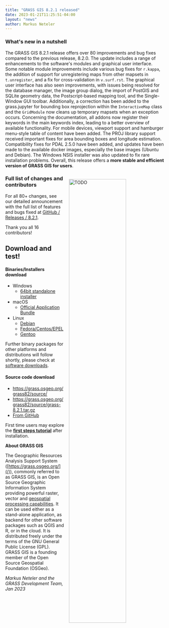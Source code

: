 ```yaml
---
title: "GRASS GIS 8.2.1 released"
date: 2023-01-21T11:25:51-04:00
layout: "news"
author: Markus Neteler
---
```


### What's new in a nutshell

The GRASS GIS 8.2.1 release offers over 80 improvements and bug fixes
compared to the previous release, 8.2.0. The update includes a range of
enhancements to the software's modules and graphical user interface.
Some notable module improvements include various bug fixes for `r.kappa`,
the addition of support for unregistering maps from other mapsets in
`t.unregister`, and a fix for cross-validation in `v.surf.rst`. The
graphical user interface has also seen improvements, with issues being
resolved for the database manager, the image group dialog, the import
of PostGIS and SQLite geometry data, the Postscript-based mapping tool,
and the Single-Window GUI toolbar. Additionally, a correction has been added
to the grass.jupyter for bounding box reprojection within the `InteractiveMap` class
and the `GridModule` now cleans up temporary mapsets when an exception occurs.
Concerning the documentation, all addons now register their keywords in
the main keywords index, leading to a better overview of available
functionality. For mobile devices, viewport support and hamburger menu-style
table of content have been added. The PROJ library support received
important fixes for area bounding boxes and longitude estimation.
Compatibility fixes for PDAL 2.5.0 have been added, and updates have
been made to the available docker images, especially the base images
(Ubuntu and Debian). The Windows NSIS installer was also updated to fix
rare installation problems. Overall, this release offers a **more stable
and efficient version of GRASS GIS for users**.

<a href="/images/news/TODO.png">
  <img src="/images/news/TODO.png"
   alt="TODO"
   title="TODO"
   width="60%" style="float:right;padding-left:15px;padding-top:20px">
</a>

### Full list of changes and contributors

For all 80+ changes, see our detailed announcement with the full list of
features and bugs fixed at
[GitHub / Releases / 8.2.1](https://github.com/OSGeo/grass/releases/tag/8.2.1).

Thank you all 16 contributors!

## Download and test!

#### Binaries/Installers download

- Windows
  - [64bit standalone installer](/grass82/binary/mswindows/native/WinGRASS-8.2.1-1-Setup.exe)
- macOS
  - [Official Application Bundle](http://grassmac.wikidot.com/downloads)
- Linux
  - [Debian](https://tracker.debian.org/pkg/grass)
  - [Fedora/Centos/EPEL](https://src.fedoraproject.org/rpms/grass)
  - [Gentoo](https://packages.gentoo.org/packages/sci-geosciences/grass)

Further binary packages for other platforms and distributions will follow shortly,
please check at [software downloads](/download/software/index.html).

#### Source code download

- <https://grass.osgeo.org/grass82/source/>
- <https://grass.osgeo.org/grass82/source/grass-8.2.1.tar.gz>
- [From GitHub](https://github.com/OSGeo/grass/releases/tag/8.2.1)

First time users may explore the [**first steps tutorial**](/learn/) after
installation.

**About GRASS GIS**

The Geographic Resources Analysis Support System
([https://grass.osgeo.org/](/)), commonly referred to as GRASS GIS, is
an Open Source Geographic Information System providing powerful raster,
vector and [geospatial processing capabilities](https://grass.osgeo.org/learn/overview/).
It can be used either as a stand-alone application, as backend for other
software packages such as QGIS and R, or in the cloud. It is
distributed freely under the terms of the GNU General Public License (GPL).
GRASS GIS is a founding member of the Open Source Geospatial Foundation (OSGeo).

_Markus Neteler and the GRASS Development Team, Jan 2023_
